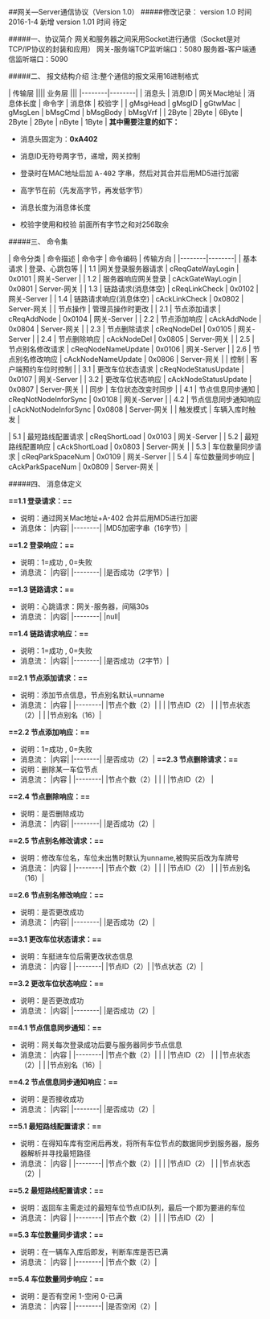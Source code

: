 ##网关—Server通信协议（Version 1.0）
#####修改记录：
	version 1.0  时间 2016-1-4 新增
    version 1.01 时间 待定

#####一、协议简介
	网关和服务器之间采用Socket进行通信（Socket是对TCP/IP协议的封装和应用）
	网关-服务端TCP监听端口：5080
	服务器-客户端通信监听端口：5090

#####二、	报文结构介绍
注:整个通信的报文采用16进制格式

| 传输层 |||| 业务层 |||
|--------|--------|
| 消息头 | 消息ID | 网关Mac地址 | 消息体长度 | 命令字 | 消息体 | 校验字 |
| gMsgHead | gMsgID | gGtwMac | gMsgLen | bMsgCmd | bMsgBody | bMsgVrf |
| 2Byte | 2Byte | 6Byte | 2Byte | 2Byte | nByte | 1Byte |
**其中需要注意的如下：**

* 消息头固定为：**0xA402**

* 消息ID无符号两字节，递增，网关控制

* 登录时在MAC地址后加 <kbd>A-402</kbd> 字串，然后对其合并后用MD5进行加密

* 高字节在前（先发高字节，再发低字节）

* 消息长度为消息体长度
* 校验字使用和校验 前面所有字节之和对256取余

#####三、 命令集

| 命令分类 | 命令描述 | 命令字 | 命令编码 | 传输方向 |
|--------|--------|
| 基本请求 | 登录、心跳包等 |
|    1.1    |网关登录服务器请求      | cReqGateWayLogin | 0x0101 | 网关-Server |
|    1.2    | 服务器响应网关登录     | cAckGateWayLogin | 0x0801 | Server-网关 |
|    1.3    | 链路请求(消息体空)     | cReqLinkCheck | 0x0102 | 网关-Server |
|    1.4    | 链路请求响应(消息体空) | cAckLinkCheck | 0x0802 | Server-网关 |
| 节点操作 | 管理员操作时更改 |
|    2.1    | 节点添加请求 | cReqAddNode | 0x0104 | 网关-Server |
|    2.2    | 节点添加响应 | cAckAddNode | 0x0804 | Server-网关 |
|    2.3    | 节点删除请求 | cReqNodeDel | 0x0105 | 网关-Server |
|    2.4    | 节点删除响应 | cAckNodeDel | 0x0805 | Server-网关 |
|    2.5    | 节点别名修改请求 | cReqNodeNameUpdate | 0x0106 | 网关-Server |
|    2.6    | 节点别名修改响应 | cAckNodeNameUpdate | 0x0806 | Server-网关 |
| 控制 | 客户端预约车位时控制 |
|    3.1    | 更改车位状态请求 | cReqNodeStatusUpdate | 0x0107 | 网关-Server |
|    3.2    | 更改车位状态响应 | cAckNodeStatusUpdate | 0x0807 | Server-网关 |
| 同步 | 车位状态改变时同步 |
|    4.1    | 节点信息同步通知 | cReqNotNodeInforSync | 0x0108 | 网关-Server |
|    4.2    | 节点信息同步通知响应 | cAckNotNodeInforSync | 0x0808 | Server-网关 |
| 触发模式 | 车辆入库时触发 |

|    5.1    | 最短路线配置请求 | cReqShortLoad | 0x0103 | 网关-Server |
|    5.2    | 最短路线配置响应 | cAckShortLoad | 0x0803 | Server-网关 |
|    5.3    | 车位数量同步请求 | cReqParkSpaceNum | 0x0109 | 网关-Server |
|    5.4    | 车位数量同步响应 | cAckParkSpaceNum | 0x0809 | Server-网关 |

#####四、 消息体定义

**==1.1 登录请求：==**
 - 说明：通过网关Mac地址+A-402 合并后用MD5进行加密
 - 消息体：
   |内容|
   |--------|
   |MD5加密字串（16字节）|

**==1.2 登录响应：==**
 - 说明：1=成功 , 0=失败
 - 消息流：
   |内容|
   |--------|
   |是否成功（2字节）|

**==1.3 链路请求：==**
 - 说明：心跳请求：网关-服务器，间隔30s
 - 消息流：
   |内容|
   |--------|
   |null|

**==1.4 链路请求响应：==**
 - 说明：1=成功 , 0=失败
 - 消息流：
   |内容|
   |--------|
   |是否成功（2字节）|

**==2.1 节点添加请求：==**
 - 说明：添加节点信息，节点别名默认=unname
 - 消息流：
   |内容	  |
   |--------|
   |节点个数（2）|           |
   |           |节点ID（2） |
   |           |节点状态（2）|
   |           |节点别名（16）|

**==2.2 节点添加响应：==**
 - 说明：1=成功 , 0=失败
 - 消息流：
   |内容|
   |--------|
   |是否成功（2）|
**==2.3 节点删除请求：==**
 - 说明：删除某一车位节点
 - 消息流：
   |内容	  |
   |--------|
   |节点个数（2）|           |
   |           |节点ID（2） |


**==2.4 节点删除响应：==**
 - 说明：是否删除成功
 - 消息流：
   |内容|
   |--------|
   |是否成功（2）|

**==2.5 节点别名修改请求：==**
 - 说明：修改车位名，车位未出售时默认为unname,被购买后改为车牌号
 - 消息流：
   |内容	  |
   |--------|
   |节点个数（2）|           |
   |           |节点ID（2） |
   |           |节点别名（16）|

**==2.6 节点别名修改响应：==**
 - 说明：是否更改成功
 - 消息流：
   |内容|
   |--------|
   |是否成功（2）|

**==3.1 更改车位状态请求：==**
 - 说明：车挺进车位后需更改状态信息
 - 消息流：
   |内容	  |
   |--------|
   |节点ID（2）|
   |节点状态（2）|


**==3.2 更改车位状态响应：==**
 - 说明：是否更改成功
 - 消息流：
   |内容|
   |--------|
   |是否成功（2）|

**==4.1 节点信息同步通知：==**
 - 说明：网关每次登录成功后要与服务器同步节点信息
 - 消息流：
   |内容	  |
   |--------|
   |节点个数（2）|           |
   |           |节点ID（2） |
   |           |节点状态（2）|
   |           |节点别名（16）|

**==4.2 节点信息同步通知响应：==**
 - 说明：是否接收成功
 - 消息流：
   |内容|
   |--------|
   |是否成功（2）|

**==5.1 最短路线配置请求：==**
 - 说明：在得知车库有空闲后再发，将所有车位节点的数据同步到服务器，服务器解析并寻找最短路径
 - 消息流：
   |内容	  |
   |--------|
   |节点个数（2）|           |
   |           |节点ID（2） |
   |           |节点状态（2）|


**==5.2 最短路线配置请求：==**
 - 说明：返回车主需走过的最短车位节点ID队列，最后一个即为要进的车位
 - 消息流：
   |内容	  |
   |--------|
   |节点个数（2）|           |
   |           |节点ID（2） |

**==5.3 车位数量同步请求：==**
 - 说明：在一辆车入库后即发，判断车库是否已满
 - 消息流：
   |内容	  |
   |--------|
   |节点个数（2）|

**==5.4 车位数量同步响应：==**
 - 说明：是否有空闲 1-空闲  0-已满
 - 消息流：
   |内容	  |
   |--------|
   |是否空闲（2）|

